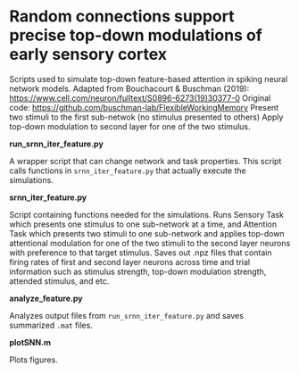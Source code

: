 # Random connections support precise top-down modulations of early sensory cortex

Scripts used to simulate top-down feature-based attention in spiking neural network models.
Adapted from Bouchacourt & Buschman (2019): https://www.cell.com/neuron/fulltext/S0896-6273(19)30377-0
Original code: https://github.com/buschman-lab/FlexibleWorkingMemory
Present two stimuli to the first sub-netwok (no stimulus presented to others)
Apply top-down modulation to second layer for one of the two stimulus.


**run_srnn_iter_feature.py**

A wrapper script that can change network and task properties. This script calls functions in `srnn_iter_feature.py` that actually execute the simulations.


**srnn_iter_feature.py**

Script containing functions needed for the simulations. 
Runs Sensory Task which presents one stimulus to one sub-network at a time, and Attention Task which presents two stimuli to one sub-network and applies top-down attentional modulation for one of the two stimuli to the second layer neurons with preference to that target stimulus.
Saves out .npz files that contain firing rates of first and second layer neurons across time and trial information such as stimulus strength, top-down modulation strength, attended stimulus, and etc. 


**analyze_feature.py**

Analyzes output files from `run_srnn_iter_feature.py` and saves summarized `.mat` files.


**plotSNN.m**

Plots figures.
